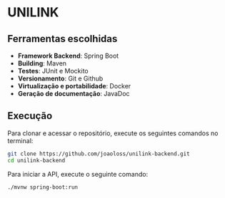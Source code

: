 # UNILINK

## Ferramentas escolhidas
- **Framework Backend**: Spring Boot
- **Building**: Maven
- **Testes**: JUnit e Mockito
- **Versionamento**: Git e Github
- **Virtualização e portabilidade**: Docker
- **Geração de documentação**: JavaDoc

## Execução

Para clonar e acessar o repositório, execute os seguintes comandos no terminal:
```bash
git clone https://github.com/joaoloss/unilink-backend.git
cd unilink-backend
```

Para iniciar a API, execute o seguinte comando:
```bash
./mvnw spring-boot:run
```